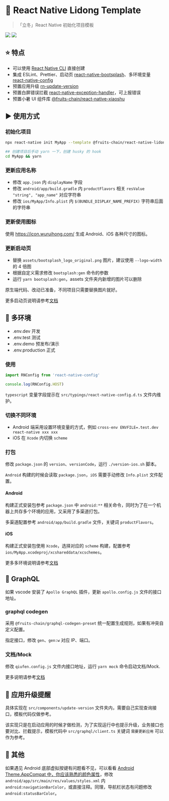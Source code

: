 # 👾 React Native Lidong Template

> 「立冬」React Native 初始化项目模板

[lidong-npm-url]: https://www.npmjs.com/package/@fruits-chain/react-native-lidong-template

[![](https://img.shields.io/npm/v/@fruits-chain/react-native-lidong-template.svg)][lidong-npm-url]
[![](https://img.shields.io/npm/dm/@fruits-chain/react-native-lidong-template.svg)][lidong-npm-url]

## ⭐ 特点

- 可以使用 [React Native CLI](https://github.com/react-native-community/cli) 直接创建
- 集成 ESLint、Prettier、启动页 [react-native-bootsplash](https://www.npmjs.com/package/react-native-bootsplash)、多环境变量 [react-native-config](https://www.npmjs.com/package/react-native-config)
- 预置应用升级 [rn-update-version](https://www.npmjs.com/package/rn-update-version)
- 预置白屏错误拦截 [react-native-exception-handler](https://www.npmjs.com/package/react-native-exception-handler)，可上报错误
- 预置小暑 UI 组件库 [@fruits-chain/react-native-xiaoshu
](https://www.npmjs.com/package/@fruits-chain/react-native-xiaoshu)

## ▶️ 使用方式

### 初始化项目

```bash
npx react-native init MyApp --template @fruits-chain/react-native-lidong-template
```

```bash
## 创建项目后手动 yarn 一下，创建 husky 的 hook
cd MyApp && yarn
```

### 更新应用名称

- 修改 `app.json` 内 `displayName` 字段
- 修改 `android/app/build.gradle` 内 `productFlavors` 相关 `resValue "string", "app_name"` 对应字符串
- 修改 `ios/MyApp/Info.plist` 内 `$(BUNDLE_DISPLAY_NAME_PREFIX)` 字符串后面的字符串

### 更新使用图标

使用 https://icon.wuruihong.com/ 生成 Android、iOS 各种尺寸的图标。

### 更新启动页

- 替换 `assets/bootsplash_logo_original.png` 图片，建议使用 `--logo-width` 的 4 倍图
- 根据自定义需求修改 `bootsplash:gen` 命令的参数
- 运行 `yarn bootsplash:gen`，assets 文件夹内新增的图片可以删除

原生端代码、改动已准备，不同项目只需要替换图片就好。

更多启动页说明请参考[文档](https://github.com/zoontek/react-native-bootsplash)

## 📱 多环境

- .env.dev 开发
- .env.test 测试
- .env.demo 预发布/演示
- .env.production 正式

### 使用

```ts
import RNConfig from 'react-native-config'

console.log(RNConfig.HOST)
```

`typescript` 变量字段提示在 `src/typings/react-native-config.d.ts` 文件内维护。
### 切换不同环境

- Android 端采用设置环境变量的方式，例如 `cross-env ENVFILE=.test.dev react-native xxx xxx`
- iOS 在 `Xcode` 内切换 `scheme`

### 打包

修改 `package.json` 的 `version`、`versionCode`，运行 `./version-ios.sh` 脚本。

`Android` 构建的时候会读取 `package.json`，`iOS` 需要手动修改 `Info.plist` 文件配置。

#### Android

构建正式安装包参考 `package.json` 中 `android:**` 相关命令，同时为了在一个机器上共存多个环境的应用，又采用了多渠道打包。

多渠道配置参考 `android/app/build.gradle` 文件，关键词 `productFlavors`。

#### iOS

构建正式安装包使用 `Xcode`，选择对应的 `scheme` 构建，配置参考 `ios/MyApp.xcodeproj/xcshareddata/xcschemes`。

更多多环境说明请参考[文档](https://github.com/luggit/react-native-config)

## 📡 GraphQL

如果 vscode 安装了 `Apollo GraphQL` 插件，更新 `apollo.config.js` 文件的接口地址。

### graphql codegen

采用 `@fruits-chain/graphql-codegen-preset` 统一配置生成规则，如果有冲突自定义配置。

指定接口，修改 `gen`、`gen:w` 对应 IP、端口。

### 文档/Mock

修改 `qiufen.config.js` 文件内接口地址，运行 `yarn mock` 命令启动文档/Mock.

更多说明请参考[文档](https://github.com/hjfruit/qiufen)

## 🔄 应用升级提醒

具体实现在 `src/components/update-version` 文件夹内，需要自己实现查询接口，模板代码仅做参考。

该实现只是在启动应用的时候才做检测，为了实现运行中也提示升级，业务接口也要对比、拦截提示，模板代码中 `src/graphql/client.ts` 关键词 `需要更新应用` 可以作为参考。

## 🤝 其他

如果遇见 Android 底部虚拟按键有问题看不见，可以看看 [Android Theme.AppCompat 中，你应该熟悉的颜色属性](https://juejin.cn/post/6844903475000639501)，修改 `android/app/src/main/res/values/styles.xml` 内 `android:navigationBarColor`，或直接注释。同理，导航栏状态有问题修改 `android:statusBarColor`。
